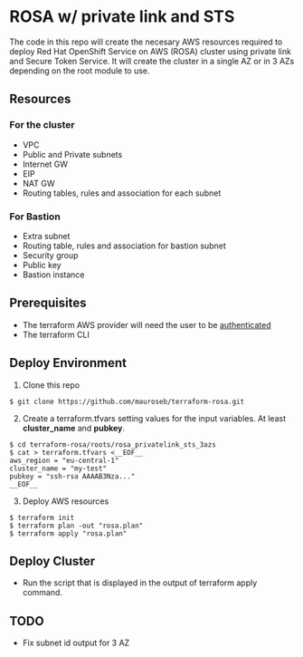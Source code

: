 # ROSA w/ private link and STS

The code in this repo will create the necesary AWS resources required to deploy Red Hat OpenShift Service on AWS (ROSA) cluster using private link and Secure Token Service.
It will create the cluster in a single AZ or in 3 AZs depending on the root module to use.

## Resources

### For the cluster

 * VPC
 * Public and Private subnets
 * Internet GW
 * EIP
 * NAT GW
 * Routing tables, rules and association for each subnet

### For Bastion

 * Extra subnet
 * Routing table, rules and association for bastion subnet
 * Security group
 * Public key
 * Bastion instance

## Prerequisites

 * The terraform AWS provider will need the user to be [authenticated](https://registry.terraform.io/providers/hashicorp/aws/latest/docs#authentication-and-configuration)
 * The terraform CLI

## Deploy Environment

1. Clone this repo
```
$ git clone https://github.com/mauroseb/terraform-rosa.git
```
2. Create a terraform.tfvars setting values for the input variables. At least __cluster_name__ and __pubkey__.
```
$ cd terraform-rosa/roots/rosa_privatelink_sts_3azs
$ cat > terraform.tfvars <__EOF__
aws_region = "eu-central-1"   
cluster_name = "my-test"
pubkey = "ssh-rsa AAAAB3Nza..."
__EOF__
```

3. Deploy AWS resources
```
$ terraform init
$ terraform plan -out "rosa.plan"
$ terraform apply "rosa.plan"
```


## Deploy Cluster

- Run the script that is displayed in the output of terraform apply command.

## TODO
- Fix subnet id output for 3 AZ


